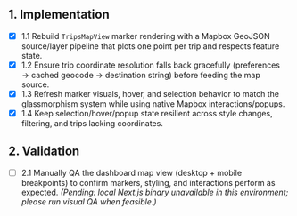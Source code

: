 ## 1. Implementation
- [x] 1.1 Rebuild `TripsMapView` marker rendering with a Mapbox GeoJSON source/layer pipeline that plots one point per trip and respects feature state.
- [x] 1.2 Ensure trip coordinate resolution falls back gracefully (preferences → cached geocode → destination string) before feeding the map source.
- [x] 1.3 Refresh marker visuals, hover, and selection behavior to match the glassmorphism system while using native Mapbox interactions/popups.
- [x] 1.4 Keep selection/hover/popup state resilient across style changes, filtering, and trips lacking coordinates.

## 2. Validation
- [ ] 2.1 Manually QA the dashboard map view (desktop + mobile breakpoints) to confirm markers, styling, and interactions perform as expected. _(Pending: local Next.js binary unavailable in this environment; please run visual QA when feasible.)_
